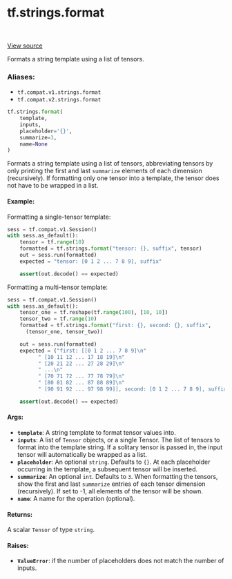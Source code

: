 <div itemscope itemtype="http://developers.google.com/ReferenceObject">
<meta itemprop="name" content="tf.strings.format" />
<meta itemprop="path" content="Stable" />
</div>

# tf.strings.format

<!-- Insert buttons -->

<table class="tfo-notebook-buttons tfo-api" align="left">
</table>

<a target="_blank" href="/code/stable/tensorflow/python/ops/string_ops.py">View source</a>



<!-- Start diff -->
Formats a string template using a list of tensors.

### Aliases:

* `tf.compat.v1.strings.format`
* `tf.compat.v2.strings.format`


``` python
tf.strings.format(
    template,
    inputs,
    placeholder='{}',
    summarize=3,
    name=None
)
```



<!-- Placeholder for "Used in" -->

Formats a string template using a list of tensors, abbreviating tensors by
only printing the first and last `summarize` elements of each dimension
(recursively). If formatting only one tensor into a template, the tensor does
not have to be wrapped in a list.

#### Example:

Formatting a single-tensor template:
```python
sess = tf.compat.v1.Session()
with sess.as_default():
    tensor = tf.range(10)
    formatted = tf.strings.format("tensor: {}, suffix", tensor)
    out = sess.run(formatted)
    expected = "tensor: [0 1 2 ... 7 8 9], suffix"

    assert(out.decode() == expected)
```

Formatting a multi-tensor template:
```python
sess = tf.compat.v1.Session()
with sess.as_default():
    tensor_one = tf.reshape(tf.range(100), [10, 10])
    tensor_two = tf.range(10)
    formatted = tf.strings.format("first: {}, second: {}, suffix",
      (tensor_one, tensor_two))

    out = sess.run(formatted)
    expected = ("first: [[0 1 2 ... 7 8 9]\n"
          " [10 11 12 ... 17 18 19]\n"
          " [20 21 22 ... 27 28 29]\n"
          " ...\n"
          " [70 71 72 ... 77 78 79]\n"
          " [80 81 82 ... 87 88 89]\n"
          " [90 91 92 ... 97 98 99]], second: [0 1 2 ... 7 8 9], suffix")

    assert(out.decode() == expected)
```



#### Args:


* <b>`template`</b>: A string template to format tensor values into.
* <b>`inputs`</b>: A list of `Tensor` objects, or a single Tensor.
  The list of tensors to format into the template string. If a solitary
  tensor is passed in, the input tensor will automatically be wrapped as a
  list.
* <b>`placeholder`</b>: An optional `string`. Defaults to `{}`.
  At each placeholder occurring in the template, a subsequent tensor
  will be inserted.
* <b>`summarize`</b>: An optional `int`. Defaults to `3`.
  When formatting the tensors, show the first and last `summarize`
  entries of each tensor dimension (recursively). If set to -1, all
  elements of the tensor will be shown.
* <b>`name`</b>: A name for the operation (optional).


#### Returns:

A scalar `Tensor` of type `string`.



#### Raises:


* <b>`ValueError`</b>: if the number of placeholders does not match the number of
  inputs.
